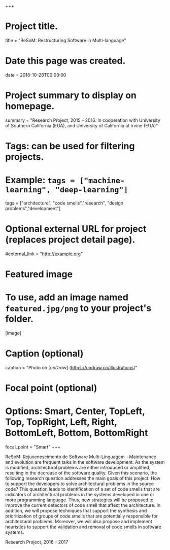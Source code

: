 +++
# Project title.
title = "ReSoM: Restructuring Software in Multi-language"

# Date this page was created.
date = 2018-10-28T00:00:00

# Project summary to display on homepage.
summary = "Research Project, 2015 – 2016. In cooperation with University of Southern California (EUA), and University of California at Irvine (EUA)"

# Tags: can be used for filtering projects.
# Example: `tags = ["machine-learning", "deep-learning"]`
tags = ["architecture", "code smells","research", "design problems","development"]

# Optional external URL for project (replaces project detail page).
#external_link = "http://example.org"

# Featured image
# To use, add an image named `featured.jpg/png` to your project's folder. 
[image]
  # Caption (optional)
  caption = "Photo on [*unDraw*] (https://undraw.co/illustrations)"

  # Focal point (optional)
  # Options: Smart, Center, TopLeft, Top, TopRight, Left, Right, BottomLeft, Bottom, BottomRight
  focal_point = "Smart"
+++

ReSoM: Rejuvenescimento de Software Multi-Linguagem - Maintenance and evolution are frequent talks in the software development. As the system is modified, architectural problems are either introduced or amplified, resulting in the decrease of the software quality. Given this scenario, the following research question addresses the main goals of this project: How to support the developers to solve architectural problems in the source code? This question leads to identification of a set of code smells that are indicators of architectural problems in the systems developed in one or more programming language. Thus, new strategies will be proposed to improve the current detectors of code smell that affect the architecture. In addition, we will propose techniques that support the synthesis and prioritization of groups of code smells that are potentially responsible for architectural problems. Moreover, we will also propose and implement heuristics to support the validation and removal of code smells in software systems.

Research Project, 2016 – 2017